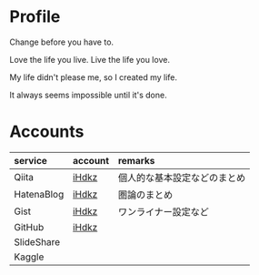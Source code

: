 # Profile
Change before you have to.

Love the life you live. Live the life you love.

My life didn't please me, so I created my life.

It always seems impossible until it's done.

# Accounts

|service|account|remarks|
|:---|:---|:---|
|Qiita|[iHdkz](https://qiita.com/iHdkz)|個人的な基本設定などのまとめ|
|HatenaBlog|[iHdkz](https://ihdkz.hatenablog.com/)|圏論のまとめ|
|Gist|[iHdkz](https://gist.github.com/iHdkz)|ワンライナー設定など|
|GitHub|[iHdkz](https://github.com/iHdkz)||
|SlideShare|||
|Kaggle|||


